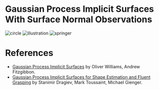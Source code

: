# Gaussian Process Implicit Surfaces With Surface Normal Observations
![circle](https://github.com/user-attachments/assets/34776c4d-925f-41e0-a027-83ca3590dbdc)
![illustration](https://github.com/user-attachments/assets/6c6ab7f3-093d-4fdc-8791-8fbcaef3745f)
![springer](https://github.com/user-attachments/assets/d90834e7-ef7e-4448-bc30-c10e2bd0b590)



# References
* [Gaussian Process Implicit Surfaces](https://gpss.cc/gpip/abstract/owilliams.pdf) by Oliver Williams, Andrew Fitzgibbon.
* [Gaussian Process Implicit Surfaces for Shape Estimation and Fluent Grasping](https://argmin.lis.tu-berlin.de/papers/11-dragiev-ICRA.pdf) by Stanimir Dragiev, Mark Toussaint, Michael Gienger.